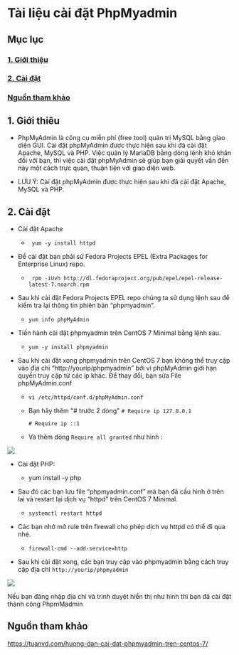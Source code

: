 # Tài liệu cài đặt PhpMyadmin

## Mục lục

### [1. Giới thiệu](https://github.com/phancong0897/Congphan/blob/master/Wordpress/C%C3%A0i%20%C4%91%E1%BA%B7t%20PHP.md#1-gi%E1%BB%9Bi-thi%C3%AAu)

### [2. Cài đặt](https://github.com/phancong0897/Congphan/blob/master/Wordpress/C%C3%A0i%20%C4%91%E1%BA%B7t%20PHP.md#2-c%C3%A0i-%C4%91%E1%BA%B7t)

### [ Nguồn tham khảo](https://github.com/phancong0897/Congphan/blob/master/Wordpress/C%C3%A0i%20%C4%91%E1%BA%B7t%20PHP.md#ngu%E1%BB%93n-tham-kh%E1%BA%A3o)

## 1. Giới thiêu

- PhpMyAdmin là công cụ miễn phí (free tool) quản trị MySQL bằng giao diện GUI. Cài đặt phpMyAdmin được thực hiện sau khi đã cài đặt Apache, MySQL và PHP. Việc quản lý MariaDB bằng dòng lệnh khó khăn đối với bạn, thì việc cài đặt phpMyAdmin sẽ giúp bạn giải quyết vấn đền này một cách trực quan, thuận tiện với giao diện web.

- LƯU Ý: Cài đặt phpMyAdmin được thực hiện sau khi đã cài đặt Apache, MySQL và PHP.

## 2. Cài đặt

- Cài đặt Apache
 
    - `  yum -y install httpd `

- Để cài đặt bạn phải sử Fedora Projects EPEL (Extra Packages for Enterprise Linux) repo.

    - ` rpm -iUvh http://dl.fedoraproject.org/pub/epel/epel-release-latest-7.noarch.rpm`

- Sau khi cài đặt Fedora Projects EPEL repo chúng ta sử dụng lệnh sau để kiểm tra lại thông tin phiên bản “phpmyadmin”.

    - ` yum info phpMyAdmin `

- Tiến hành cài đặt phpmyadmin trên CentOS 7 Minimal bằng lệnh sau.

    - ` yum -y install phpmyadmin `

- Sau khi cài đặt xong phpmyadmin trên CentOS 7 bạn không thể truy cập vào địa chỉ “http://yourip/phpmyadmin” bởi vì phpMyAdmin giới hạn quyền truy cập từ các ip khác. Để thay đổi, bạn sửa File phpMyAdmin.conf

    - ` vi /etc/httpd/conf.d/phpMyAdmin.conf `

    - Bạn hãy thêm "# trước 2 dòng"
        ` # Require ip 127.0.0.1 `
        
        ` # Require ip ::1 `
    
    - Và thêm dòng ` Require all granted ` như hình :

<img src="https://imgur.com/I5WbVTH.png">

- Cài đặt PHP:
    
    - yum install -y php

- Sau đó các bạn lưu file “phpmyadmin.conf” mà bạn đã cấu hình ở trên lai và restart lại dịch vụ “httpd” trên CentOS 7 Minimal.

    - ` systemctl restart httpd `

- Các bạn nhớ mở rule trên firewall cho phép dịch vụ httpd có thể đi qua nhé.

    - ` firewall-cmd --add-service=http `

- Sau khi cài đặt xong, các bạn truy cập vào phpmyadmin bằng cách truy cập địa chỉ
` http://yourip/phpmyadmin `

<img src="https://imgur.com/JrtGiMr.png">

Nếu bạn đăng nhập địa chỉ và trình duyệt hiển thị như hình thì bạn đã cài đặt thành công PhpmMadmin

## Nguồn tham khảo

https://tuanvd.com/huong-dan-cai-dat-phpmyadmin-tren-centos-7/
